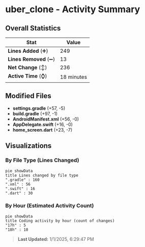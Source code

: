 # uber_clone - Activity Summary 

## Overall Statistics

| Stat                   | Value                                                             |
| ---------------------- | ----------------------------------------------------------------- |
| **Lines Added** (➕)   | 249                                          |
| **Lines Removed** (➖) | 13                                        |
| **Net Change** (↕)    | 236                |
| **Active Time** (⌚)   | 18 minutes |


## Modified Files
- **settings.gradle** (+57, -5)
- **build.gradle** (+97, -1)
- **AndroidManifest.xml** (+56, -0)
- **AppDelegate.swift** (+16, -0)
- **home_screen.dart** (+23, -7)

## Visualizations

### By File Type (Lines Changed)

```mermaid
pie showData
title Lines changed by file type
".gradle" : 160
".xml" : 56
".swift" : 16
".dart" : 30
```

### By Hour (Estimated Activity Count)

```mermaid
pie showData
title Coding activity by hour (count of changes)
"17h" : 5
"18h" : 10
```


> **Last Updated:** 1/1/2025, 6:29:47 PM